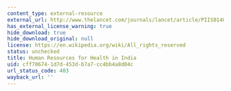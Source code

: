 ```yaml
---
content_type: external-resource
external_url: http://www.thelancet.com/journals/lancet/article/PIIS0140-6736(10)61888-0
has_external_license_warning: true
hide_download: true
hide_download_original: null
license: https://en.wikipedia.org/wiki/All_rights_reserved
status: unchecked
title: Human Resources for Health in India
uid: cff70674-1d7d-453d-b7a7-cc4bb4a8d04c
url_status_code: 403
wayback_url: ''
---
```

